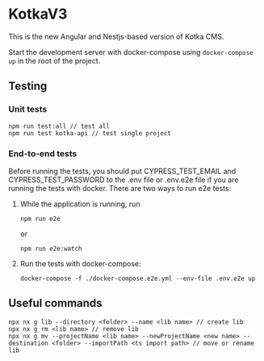 # KotkaV3

This is the new Angular and Nestjs-based version of Kotka CMS.

Start the development server with docker-compose using `docker-compose up` in the root of the project.

## Testing

### Unit tests
```
npm run test:all // test all
npm run test kotka-api // test single project
```

### End-to-end tests

Before running the tests, you should put CYPRESS_TEST_EMAIL and CYPRESS_TEST_PASSWORD to the .env file or .env.e2e file if you are running the tests with docker. There are two ways to run e2e tests:

1. While the application is running, run
   ```
   npm run e2e
   ```
   or
   ```
   npm run e2e:watch
   ```

3. Run the tests with docker-compose:
    ```
    docker-compose -f ./docker-compose.e2e.yml --env-file .env.e2e up 
    ```

## Useful commands
```
npx nx g lib --directory <folder> --name <lib name> // create lib
npx nx g rm <lib name> // remove lib
npx nx g mv --projectName <lib name> --newProjectName <new name> --destination <folder> --importPath <ts import path> // move or rename lib
```
